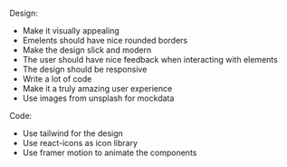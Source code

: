 Design:
- Make it visually appealing
- Emelents should have nice rounded borders
- Make the design slick and modern
- The user should have nice feedback when interacting with elements
- The design should be responsive
- Write a lot of code
- Make it a truly amazing user experience
- Use images from unsplash for mockdata

Code:
- Use tailwind for the design
- Use react-icons as icon library
- Use framer motion to animate the components